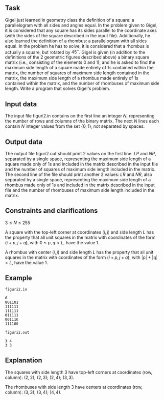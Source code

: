 ## Task

Gigel just learned in geometry class the definition of a square: a parallelogram with all sides and angles equal. In the problem given to Gigel, it is considered that any square has its sides parallel to the coordinate axes (with the sides of the square described in the input file). Additionally, he also learned the definition of a rhombus: a parallelogram with all sides equal. In the problem he has to solve, it is considered that a rhombus is actually a square, but rotated by $45^\circ$. Gigel is given (in addition to the definitions of the $2$ geometric figures described above) a binary square matrix (i.e., consisting of the elements $0$ and $1$), and he is asked to find the maximum side length of a square made entirely of $1$s contained within the matrix, the number of squares of maximum side length contained in the matrix, the maximum side length of a rhombus made entirely of $1$s contained within the matrix, and the number of rhombuses of maximum side length. Write a program that solves Gigel's problem.

## Input data

The input file figuri2.in contains on the first line an integer $N$, representing the number of rows and columns of the binary matrix. The next $N$ lines each contain $N$ integer values from the set $\{0, 1\}$, not separated by spaces.

## Output data

The output file figuri2.out should print $2$ values on the first line: $LP$ and $NP$, separated by a single space, representing the maximum side length of a square made only of $1$s and included in the matrix described in the input file and the number of squares of maximum side length included in the matrix. The second line of the file should print another $2$ values: $LR$ and $NR$, also separated by a single space, representing the maximum side length of a rhombus made only of $1$s and included in the matrix described in the input file and the number of rhombuses of maximum side length included in the matrix.

## Constraints and clarifications

$3 \leq N \leq 255$

A square with the top-left corner at coordinates $(i, j)$ and side length $L$ has the property that all unit squares in the matrix with coordinates of the form $(i + p, j + q)$, with $0 \leq p, q < L$, have the value $1$.

A rhombus with center $(i, j)$ and side length $L$ has the property that all unit squares in the matrix with coordinates of the form $(i + p, j + q)$, with $|p| + |q| < L$, have the value $1$.

## Example

`figuri2.in`

```
6
001101
111111
111111
011111
001110
111100
```

`figuri2.out`

```
3 4
3 3
```

## Explanation

The squares with side length $3$ have top-left corners at coordinates (row, column): $(2, 2)$; $(2, 3)$; $(2, 4)$; $(3, 3)$.

The rhombuses with side length $3$ have centers at coordinates (row, column): $(3, 3)$; $(3, 4)$; $(4, 4)$.